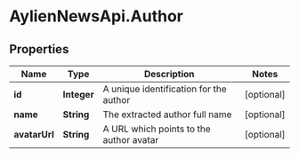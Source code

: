 # AylienNewsApi.Author

## Properties
Name | Type | Description | Notes
------------ | ------------- | ------------- | -------------
**id** | **Integer** | A unique identification for the author | [optional] 
**name** | **String** | The extracted author full name | [optional] 
**avatarUrl** | **String** | A URL which points to the author avatar | [optional] 



